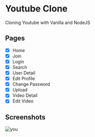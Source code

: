 # Youtube Clone

Cloning Youtube with Vanilla and NodeJS

## Pages

- [x] Home
- [x] Join
- [x] Login
- [x] Search
- [x] User Detail
- [x] Edit Profile
- [x] Change Password
- [x] Upload
- [x] Video Detail
- [x] Edit Video

## Screenshots

![you](https://user-images.githubusercontent.com/54382747/99672505-d7ed4e00-2ab6-11eb-877a-aec48c134e25.jpeg)
